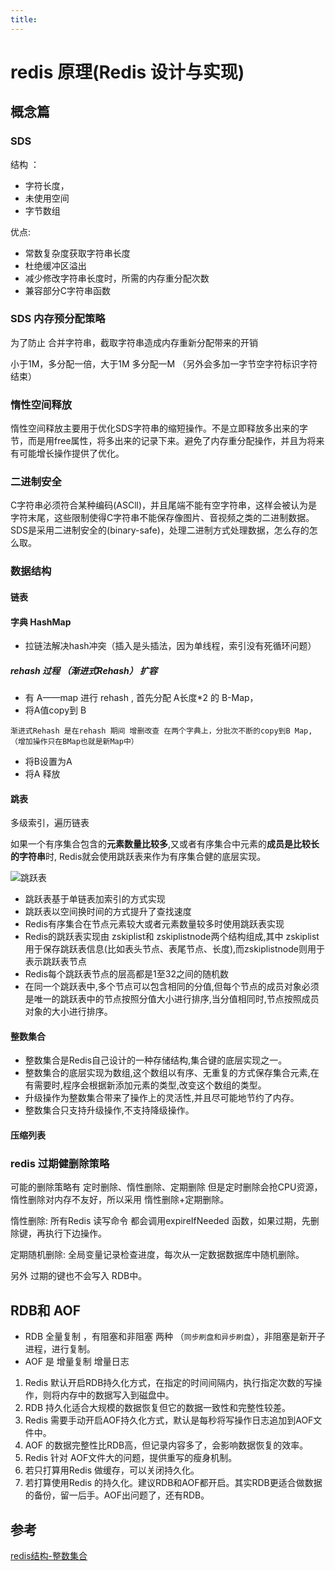 ```yaml
---
title:
---
```

# redis 原理(Redis 设计与实现)
## 概念篇

### SDS
结构 ：
- 字符长度，
- 未使用空间
- 字节数组

优点:
- 常数复杂度获取字符串长度
- 杜绝缓冲区溢出
- 减少修改字符串长度时，所需的内存重分配次数
- 兼容部分C字符串函数

### SDS 内存预分配策略
为了防止 合并字符串，截取字符串造成内存重新分配带来的开销

小于1M，多分配一倍，大于1M 多分配一M （另外会多加一字节空字符标识字符结束）

### 惰性空间释放
惰性空间释放主要用于优化SDS字符串的缩短操作。不是立即释放多出来的字节，而是用free属性，将多出来的记录下来。避免了内存重分配操作，并且为将来有可能增长操作提供了优化。

### 二进制安全
C字符串必须符合某种编码(ASCll)，并且尾端不能有空字符串，这样会被认为是字符末尾，这些限制使得C字符串不能保存像图片、音视频之类的二进制数据。
SDS是采用二进制安全的(binary-safe)，处理二进制方式处理数据，怎么存的怎么取。

### 数据结构

#### 链表

#### 字典 HashMap

- 拉链法解决hash冲突（插入是头插法，因为单线程，索引没有死循环问题）
##### rehash 过程 （渐进式Rehash） 扩容
- 有 A——map 进行 rehash , 首先分配 A长度*2 的 B-Map，
- 将A值copy到 B
```aidl
渐进式Rehash 是在rehash 期间 增删改查 在两个字典上，分批次不断的copy到B Map,（增加操作只在BMap也就是新Map中）
```
- 将B设置为A 
- 将A 释放

#### 跳表

多级索引，遍历链表

如果一个有序集合包含的**元素数量比较多**,又或者有序集合中元素的**成员是比较长的字符串**时, Redis就会使用跳跃表来作为有序集合健的底层实现。

![跳跃表](https://hunter-image.oss-cn-beijing.aliyuncs.com/redis/skiplist/%E8%B7%B3%E8%B7%83%E8%A1%A8.png)



- 跳跃表基于单链表加索引的方式实现
- 跳跃表以空间换时间的方式提升了查找速度
- Redis有序集合在节点元素较大或者元素数量较多时使用跳跃表实现
- Redis的跳跃表实现由 zskiplist和 zskiplistnode两个结构组成,其中 zskiplist用于保存跳跃表信息(比如表头节点、表尾节点、长度),而zskiplistnode则用于表示跳跃表节点
- Redis每个跳跃表节点的层高都是1至32之间的随机数
- 在同一个跳跃表中,多个节点可以包含相同的分值,但每个节点的成员对象必须是唯一的跳跃表中的节点按照分值大小进行排序,当分值相同时,节点按照成员对象的大小进行排序。

#### 整数集合

- 整数集合是Redis自己设计的一种存储结构,集合键的底层实现之一。
- 整数集合的底层实现为数组,这个数组以有序、无重复的方式保存集合元素,在有需要时,程序会根据新添加元素的类型,改变这个数组的类型。
- 升级操作为整数集合带来了操作上的灵活性,并且尽可能地节约了内存。
- 整数集合只支持升级操作,不支持降级操作。

#### 压缩列表

### redis 过期健删除策略
可能的删除策略有 定时删除、惰性删除、定期删除
但是定时删除会抢CPU资源，惰性删除对内存不友好，所以采用 惰性删除+定期删除。

惰性删除: 所有Redis 读写命令 都会调用expireIfNeeded 函数，如果过期，先删除键，再执行下边操作。

定期随机删除: 全局变量记录检查进度，每次从一定数据数据库中随机删除。

另外 过期的键也不会写入 RDB中。

## RDB和 AOF

- RDB 全量复制 ，有阻塞和非阻塞 两种 （`同步刷盘和异步刷盘`），非阻塞是新开子进程，进行复制。
- AOF 是 增量复制  增量日志 

1. Redis 默认开启RDB持久化方式，在指定的时间间隔内，执行指定次数的写操作，则将内存中的数据写入到磁盘中。
2. RDB 持久化适合大规模的数据恢复但它的数据一致性和完整性较差。
3. Redis 需要手动开启AOF持久化方式，默认是每秒将写操作日志追加到AOF文件中。
4. AOF 的数据完整性比RDB高，但记录内容多了，会影响数据恢复的效率。
5. Redis 针对 AOF文件大的问题，提供重写的瘦身机制。
6. 若只打算用Redis 做缓存，可以关闭持久化。
7. 若打算使用Redis 的持久化。建议RDB和AOF都开启。其实RDB更适合做数据的备份，留一后手。AOF出问题了，还有RDB。

## 参考

[redis结构-整数集合](https://www.cnblogs.com/hunternet/p/11268067.html)